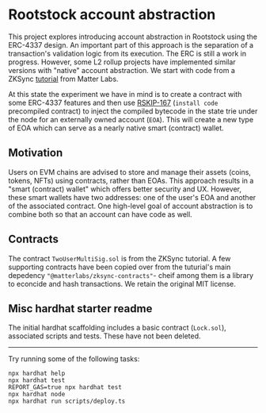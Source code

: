 # Rootstock account abstraction

This project explores introducing account abstraction in Rootstock using the ERC-4337 design. An important part of this approach
is the separation of a transaction's validation logic from its execution. The ERC is still a work in progress. However, some 
L2 rollup projects have implemented similar versions with "native" account abstraction. We start with code from a ZKSync [tutorial](https://github.com/matter-labs/custom-aa-tutorial) from Matter Labs.

At this state the experiment we have in mind is to create a contract with some ERC-4337 features and then use [RSKIP-167](https://github.com/rsksmart/RSKIPs/blob/master/IPs/RSKIP167.md) (`install code` precompiled contract)
to inject the compiled bytecode in the state trie under the node for an externally owned account (`EOA`). This will create a new type of EOA which can serve as a 
nearly native smart (contract) wallet.


## Motivation
Users on EVM chains are advised to store and manage their assets (coins, tokens, NFTs) using contracts, rather than EOAs. This 
approach results in a "smart (contract) wallet" which offers better security and UX. However, these smart wallets have two 
addresses: one of the user's EOA and another of the associated contract. One high-level goal of account abstraction is to 
combine both so that an account can have code as well.

## Contracts
The contract `TwoUserMultiSig.sol` is from the ZKSync tutorial. A few supporting contracts have been copied over from the tuturial's main 
depedency `"@matterlabs/zksync-contracts"`- cheif among them is a library to econcide and hash transactions. We retain the original 
MIT license.  



## Misc hardhat starter readme
The initial hardhat scaffolding includes a basic contract (`Lock.sol`), associated scripts and tests. These have not been deleted. 

---

Try running some of the following tasks:

```shell
npx hardhat help
npx hardhat test
REPORT_GAS=true npx hardhat test
npx hardhat node
npx hardhat run scripts/deploy.ts
```
